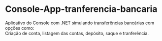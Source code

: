# Console-App-tranferencia-bancaria

Aplicativo do Console com .NET simulando transferências bancárias com opções como: <br/> Criação de conta, listagem das contas, depósito, saque e tranferência.
